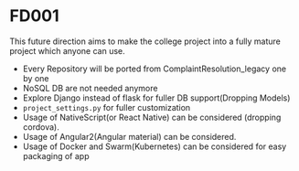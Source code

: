 # FD001

This future direction aims to make the college project into a fully mature project
which anyone can use.

- Every Repository will be ported from ComplaintResolution_legacy one by one
- NoSQL DB are not needed anymore
- Explore Django instead of flask for fuller DB support(Dropping Models)
- `project_settings.py` for fuller customization
- Usage of NativeScript(or React Native) can be considered (dropping cordova).
- Usage of Angular2(Angular material) can be considered.
- Usage of Docker and Swarm(Kubernetes) can be considered for easy packaging of app
